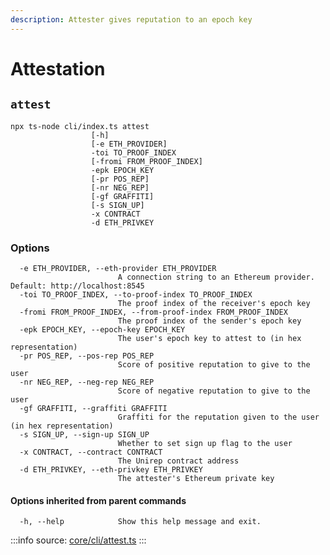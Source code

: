 ```yaml
---
description: Attester gives reputation to an epoch key
---
```


# Attestation

## `attest`

```
npx ts-node cli/index.ts attest
                  [-h] 
                  [-e ETH_PROVIDER] 
                  -toi TO_PROOF_INDEX 
                  [-fromi FROM_PROOF_INDEX] 
                  -epk EPOCH_KEY 
                  [-pr POS_REP] 
                  [-nr NEG_REP] 
                  [-gf GRAFFITI]
                  [-s SIGN_UP] 
                  -x CONTRACT 
                  -d ETH_PRIVKEY
```

### Options

```
  -e ETH_PROVIDER, --eth-provider ETH_PROVIDER
                        A connection string to an Ethereum provider. Default: http://localhost:8545
  -toi TO_PROOF_INDEX, --to-proof-index TO_PROOF_INDEX
                        The proof index of the receiver's epoch key
  -fromi FROM_PROOF_INDEX, --from-proof-index FROM_PROOF_INDEX
                        The proof index of the sender's epoch key
  -epk EPOCH_KEY, --epoch-key EPOCH_KEY
                        The user's epoch key to attest to (in hex representation)
  -pr POS_REP, --pos-rep POS_REP
                        Score of positive reputation to give to the user
  -nr NEG_REP, --neg-rep NEG_REP
                        Score of negative reputation to give to the user
  -gf GRAFFITI, --graffiti GRAFFITI
                        Graffiti for the reputation given to the user (in hex representation)
  -s SIGN_UP, --sign-up SIGN_UP
                        Whether to set sign up flag to the user
  -x CONTRACT, --contract CONTRACT
                        The Unirep contract address
  -d ETH_PRIVKEY, --eth-privkey ETH_PRIVKEY
                        The attester's Ethereum private key
```

#### Options inherited from parent commands <a href="#options-inherited-from-parent-commands" id="options-inherited-from-parent-commands"></a>

```
  -h, --help            Show this help message and exit.
```

:::info
source: [core/cli/attest.ts](https://github.com/Unirep/Unirep/blob/main/packages/core/cli/attest.ts)
:::
